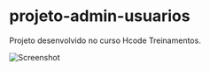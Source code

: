 # projeto-admin-usuarios
Projeto desenvolvido no curso Hcode Treinamentos.

![Screenshot](screenshot.png)
